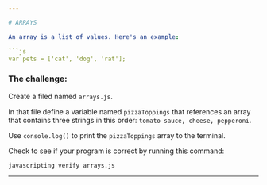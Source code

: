 ```yaml
---

# ARRAYS

An array is a list of values. Here's an example:

```js
var pets = ['cat', 'dog', 'rat'];
```

### The challenge:

Create a filed named `arrays.js`.

In that file define a variable named `pizzaToppings` that references an array that contains three strings in this order: `tomato sauce, cheese, pepperoni`.

Use `console.log()` to print the `pizzaToppings` array to the terminal.

Check to see if your program is correct by running this command:

`javascripting verify arrays.js`

---
```

